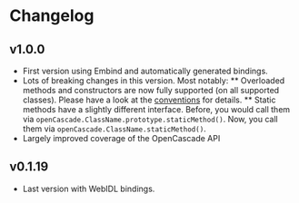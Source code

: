 # Changelog

## v1.0.0
* First version using Embind and automatically generated bindings.
* Lots of breaking changes in this version. Most notably:
** Overloaded methods and constructors are now fully supported (on all supported classes). Please have a look at the [conventions](embind/conventions.md) for details.
** Static methods have a slightly different interface. Before, you would call them via `openCascade.ClassName.prototype.staticMethod()`. Now, you call them via `openCascade.ClassName.staticMethod()`.
* Largely improved coverage of the OpenCascade API

## v0.1.19
* Last version with WebIDL bindings.
